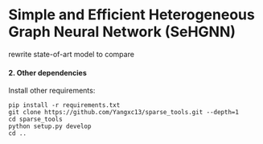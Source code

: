 # Simple and Efficient Heterogeneous Graph Neural Network (SeHGNN)

rewrite state-of-art model to compare

#### 2. Other dependencies

Install other requirements:

```setup
pip install -r requirements.txt
git clone https://github.com/Yangxc13/sparse_tools.git --depth=1
cd sparse_tools
python setup.py develop
cd ..
```
